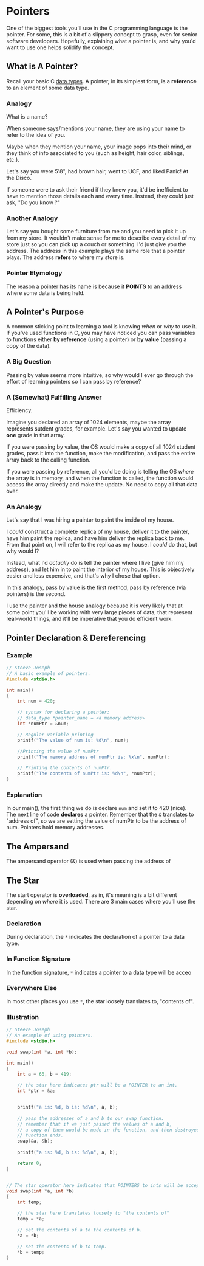 # Pointers

One of the biggest tools you'll use in the C programming language is the pointer. For some, this is a bit of a slippery concept to grasp, even for senior software developers. Hopefully, explaining what a pointer is, and why you'd want to use one helps solidify the concept.

## What is A Pointer?

Recall your basic C [data types](https://www.tutorialspoint.com/cprogramming/c_data_types.htm). A pointer, in its simplest form, is a **reference** to an element of some data type.

### Analogy

What is a name?

When someone says/mentions your name, they are using your name to refer to the idea of you.

Maybe when they mention your name, your image pops into their mind, or they think of info associated to you (such as height, hair color, siblings, etc.).

Let's say you were 5'8", had brown hair, went to UCF, and liked Panic! At the Disco.

If someone were to ask their friend if they knew you, it'd be inefficient to have to mention those details each and every time. Instead, they could just ask, "Do you know <your name here>?"

### Another Analogy

Let's say you bought some furniture from me and you need to pick it up from my store. It wouldn't make sense for me to describe every detail of my store just so you can pick up a couch or something. I'd just give you the address. The address in this example plays the same role that a pointer plays. The address **refers** to where my store is.

### Pointer Etymology

The reason a pointer has its name is because it **POINTS** to an address where some data is being held.

## A Pointer's Purpose

A common sticking point to learning a tool is knowing _when_ or _why_ to use it. If you've used functions in C, you may have noticed you can pass variables to functions either **by reference** (using a pointer) or **by value** (passing a copy of the data).

### A Big Question

Passing by value seems more intuitive, so why would I ever go through the effort of learning pointers so I can pass by reference?

### A (Somewhat) Fulfilling Answer

Efficiency.

Imagine you declared an array of 1024 elements, maybe the array represents sutdent grades, for example. Let's say you wanted to update **one** grade in that array.

If you were passing by value, the OS would make a copy of all 1024 student grades, pass it into the function, make the modification, and pass the entire array back to the calling function.

If you were passing by reference, all you'd be doing is telling the OS _where_ the array is in memory, and when the function is called, the function would access the array directly and make the update. No need to copy all that data over.

### An Analogy

Let's say that I was hiring a painter to paint the inside of my house.

I _could_ construct a complete replica of my house, deliver it to the painter, have him paint the replica, and have him deliver the replica back to me. From that point on, I will refer to the replica as my house. I _could_ do that, but why would I?

Instead, what I'd _actually_ do is tell the painter where I live (give him my address), and let him in to paint the interior of my house. This is objectively easier and less expensive, and that's why I chose that option.

In this analogy, pass by value is the first method, pass by reference (via pointers) is the second.

I use the painter and the house analogy because it is very likely that at some point you'll be working with very large pieces of data, that represent real-world things, and it'll be imperative that you do efficient work.

## Pointer Declaration & Dereferencing

### Example

```c
// Steeve Joseph
// A basic example of pointers.
#include <stdio.h>

int main()
{
    int num = 420;

    // syntax for declaring a pointer:
    // data_type *pointer_name = <a memory address>
    int *numPtr = &num;

    // Regular variable printing
    printf("The value of num is: %d\n", num);

    //Printing the value of numPtr
    printf("The memory address of numPtr is: %x\n", numPtr);

    // Printing the contents of numPtr.
    printf("The contents of numPtr is: %d\n", *numPtr);
}
```

### Explanation

In our main(), the first thing we do is declare `num` and set it to 420 (nice). The next line of code **declares** a pointer. Remember that the `&` translates to "address of", so we are setting the value of numPtr to be the address of num. Pointers hold memory addresses.

## The Ampersand
The ampersand operator (&) is used when passing the address of 

## The Star
The start operator is **overloaded**, as in, it's meaning is a bit different depending on _where_ it is used. There are 3 main cases where you'll use the star.

### Declaration
During declaration, the `*` indicates the declaration of a pointer to a data type.

### In Function Signature
In the function signature, `*` indicates a pointer to a data type will be acceo

### Everywhere Else
In most other places you use `*`, the star loosely translates to, "contents of".

### Illustration
```c
// Steeve Joseph
// An example of using pointers.
#include <stdio.h>

void swap(int *a, int *b);

int main() 
{
    int a = 68, b = 419;

    // the star here indicates ptr will be a POINTER to an int.
    int *ptr = &a;


    printf("a is: %d, b is: %d\n", a, b);
    
    // pass the addresses of a and b to our swap function.
    // remember that if we just passed the values of a and b, 
    // a copy of them would be made in the function, and then destroyed when the 
    // function ends.
    swap(&a, &b);
    
    printf("a is: %d, b is: %d\n", a, b);

    return 0;
}


// The star operator here indicates that POINTERS to ints will be accepted as arguments.
void swap(int *a, int *b)
{
    int temp;

    // the star here translates loosely to "the contents of"
    temp = *a;

    // set the contents of a to the contents of b.
    *a = *b;

    // set the contents of b to temp.
    *b = temp;    
}
```
